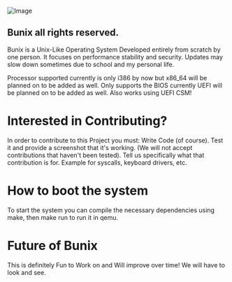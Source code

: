 ![Image](https://github.com/user-attachments/assets/41256855-7d63-486b-b965-2ceb2c4796fb)

Bunix all rights reserved.
--------------------------

Bunix is a Unix-Like Operating System Developed entirely from scratch by one person.
It focuses on performance stability and security.
Updates may slow down sometimes due to school and my personal life.

Processor supported currently is only i386 by now but x86_64 will be planned on to be added as well.
Only supports the BIOS currently UEFI will be planned on to be added as well.
Also works using UEFI CSM!

# Interested in Contributing?
In order to contribute to this Project you must:
Write Code (of course).
Test it and provide a screenshot that it's working.
(We will not accept contributions that haven't been tested).
Tell us specifically what that contribution is for.
Example for syscalls, keyboard drivers, etc.

# How to boot the system
To start the system you can compile the necessary dependencies using make, then make run to run it in qemu.

# Future of Bunix
This is definitely Fun to Work on and Will improve over time!
We will have to look and see.

